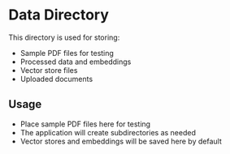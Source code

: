 # Data Directory

This directory is used for storing:
- Sample PDF files for testing
- Processed data and embeddings
- Vector store files
- Uploaded documents

## Usage
- Place sample PDF files here for testing
- The application will create subdirectories as needed
- Vector stores and embeddings will be saved here by default 
